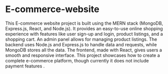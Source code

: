 # E-commerce-website
This E-commerce website project is built using the MERN stack (MongoDB, Express.js, React, and Node.js). It provides an easy-to-use online shopping experience with features like user sign-up and login, product listings, and a shopping cart. An admin panel allows for managing product listings. The backend uses Node.js and Express.js to handle data and requests, while MongoDB stores all the data. The frontend, made with React, gives users a smooth and responsive interface. This project showcases how to create a complete e-commerce platform, though currently it does not include payment features .
